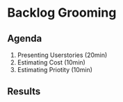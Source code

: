 # Backlog Grooming

## Agenda
1. Presenting Userstories (20min)
2. Estimating Cost (10min)
3. Estimating Priotity (10min)

## Results
